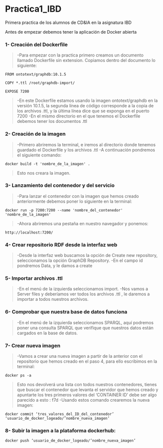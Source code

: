 # Practica1_IBD
Primera practica de los alumnos de CD&amp;IA en la asignatura IBD 

Antes de empezar debemos tener la aplicación de Docker abierta

### 1- Creación del Dockerfile
>-Para empezar con la practica primero creamos un documento llamado Dockerfile sin extension. Copiamos dentro del documento lo siguiente:
```
FROM ontotext/graphdb:10.1.5

COPY *.ttl /root/graphdb-import/

EXPOSE 7200
```
>-En este Dockerfile estamos usando la imagen ontotext/graphdb en la versión 10.1.5, la segunda línea de código corresponde a la copia de los archivos .ttl, y la última línea dice que se exponga en el puerto 7200
>-En el mismo directorio en el que tenemos el Dockerfile debemos tener los documentos .ttl

### 2- Creación de la imagen
>-Primero abriremos la terminal, e iremos al directorio donde tenemos guardado el Dockerfile y los archivos .ttl
>-A continuación pondremos el siguiente comando:
```
docker build -t 'nombre_de_la_imagen' .
```
>Esto nos creara la imagen.

### 3- Lanzamiento del contenedor y del servicio
>-Para lanzar el contenedor con la imagen que hemos creado anteriormente debemos poner lo siguiente en la terminal:
```
docker run -p 7200:7200 --name 'nombre_del_contenedor' 'nombre_de_la_imagen' 
```
>-Ahora abriremos una pestaña en nuestro navegador y ponemos:
````
http://localhost:7200/
````

### 4- Crear repositorio RDF desde la interfaz web
>-Desde la interfaz web buscamos la opción de Create new repository, seleccionamos la opción GraphDB Repository.
>-En el campo id pondremos Data, y le damos a create

### 5- Importar archivos .ttl
>-En el menú de la izquierda seleccionamos import.
>-Nos vamos a Server files y deberíamos ver todos los archivos .ttl , le daremos a importar a todos nuestros archivos.

### 6- Comprobar que nuestra base de datos funciona
>-En el menú de la izquierda seleccionamos SPARQL, aquí podremos poner una consulta SPARQL que verifique que nuestros datos están cargados en la base de datos.

### 7- Crear nueva imagen
>-Vamos a crear una nueva imagen a partir de la anterior con el repositorio que hemos creado en el paso 4, para ello escribimos en la terminal:
````	
docker ps -a
````
>Esto nos devolverá una lista con todos nuestros contenedores, tienes que buscar el contenedor que levanta el servidor que hemos creado y apuntarte los tres primeros valores del ‘CONTAINER ID’ debe ser algo parecido a esto : f7d
>-Usando estos comando crearemos la nueva imagen:
````
docker commit ‘tres_valores_del_ID_del_contenedor’  ‘usuario_de_docker_logeado/’nombre_nueva_imagen’
````
### 8- Subir la imagen a la plataforma dockerhub:
````
docker push ‘usuario_de_docker_logeado/’nombre_nueva_imagen’
````
